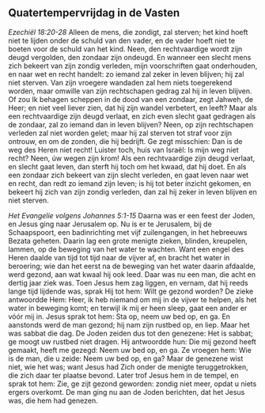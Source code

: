 ## Quatertempervrijdag in de Vasten

*Ezechiël 18:20-28*
Alleen de mens, die zondigt, zal sterven; het kind hoeft niet te lijden onder de schuld van den vader, en de vader hoeft niet te boeten voor de schuld van het kind. Neen, den rechtvaardige wordt zijn deugd vergolden, den zondaar zijn ondeugd. En wanneer een slecht mens zich bekeert van zijn zondig verleden, mijn voorschriften gaat onderhouden, en naar wet en recht handelt: zo iemand zal zeker in leven blijven; hij zal niet sterven. Van zijn vroegere wandaden zal hem niets toegerekend worden, maar omwille van zijn rechtschapen gedrag zal hij in leven blijven. Of zou Ik behagen scheppen in de dood van een zondaar, zegt Jahweh, de Heer; en niet veel liever zien, dat hij zijn wandel verbetert, en leeft? Maar als een rechtvaardige zijn deugd verlaat, en zich even slecht gaat gedragen als de zondaar, zal zo iemand dan in leven blijven? Neen, op zijn rechtschapen verleden zal niet worden gelet; maar hij zal sterven tot straf voor zijn ontrouw, en om de zonden, die hij bedrijft. Ge zegt misschien: Dan is de weg des Heren niet recht! Luister toch, huis van Israël: Is mijn weg niet recht? Neen, úw wegen zijn krom! Als een rechtvaardige zijn deugd verlaat, en slecht gaat leven, dan sterft hij toch om het kwaad, dat hij doet. En als een zondaar zich bekeert van zijn slecht verleden, en gaat leven naar wet en recht, dan redt zo iemand zijn leven; is hij tot beter inzicht gekomen, en bekeert hij zich van zijn zondig verleden, dan zal hij zeker in leven blijven en niet sterven. 

*Het Evangelie volgens Johannes 5:1-15*
Daarna was er een feest der Joden, en Jesus ging naar Jerusalem op. Nu is er te Jerusalem, bij de Schaapspoort, een badinrichting met vijf zuilengangen, in het hebreeuws Bezata geheten. Daarin lag een grote menigte zieken, blinden, kreupelen, lammen, op de beweging van het water te wachten. Want een engel des Heren daalde van tijd tot tijd naar de vijver af, en bracht het water in beroering; wie dan het eerst na de beweging van het water daarin afdaalde, werd gezond, aan wat kwaal hij ook leed. Daar was nu een man, die acht en dertig jaar ziek was. Toen Jesus hem zag liggen, en vernam, dat hij reeds lange tijd lijdende was, sprak Hij tot hem: Wilt ge gezond worden? De zieke antwoordde Hem: Heer, ik heb niemand om mij in de vijver te helpen, als het water in beweging komt; en terwijl ik mij er heen sleep, gaat een ander er vóór mij in. Jesus sprak tot hem: Sta op, neem uw bed op, en ga. En aanstonds werd de man gezond; hij nam zijn rustbed op, en liep. Maar het was sabbat die dag. De Joden zeiden dus tot den genezene: Het is sabbat; ge moogt uw rustbed niet dragen. Hij antwoordde hun: Die mij gezond heeft gemaakt, heeft me gezegd: Neem uw bed op, en ga. Ze vroegen hem: Wie is de man, die u zeide: Neem uw bed op, en ga? Maar de genezene wist niet, wie het was; want Jesus had Zich onder de menigte teruggetrokken, die zich daar ter plaatse bevond. Later trof Jesus hem in de tempel, en sprak tot hem: Zie, ge zijt gezond geworden: zondig niet meer, opdat u niets ergers overkomt. De man ging nu aan de Joden berichten, dat het Jesus was, die hem had genezen. 

